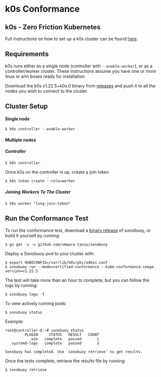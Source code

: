 # k0s Conformance 
## k0s - Zero Friction Kubernetes

Full instructions on how to set up a k0s cluster can be found [here](https://github.com/k0sproject/k0s/blob/main/docs/create-cluster.md).
## Requirements
k0s runs either as a single node (controller with `--enable-worker`), or as a controller/worker cluster.
These instructions assume you have one or more linux or arm boxes ready for installation.

Download the k0s v1.22.5+k0s.0 binary from [releases](https://github.com/k0sproject/k0s/releases/v1.22.5+k0s.0) and push it to all the nodes you wish to connect to the cluster.

## Cluster Setup
#### Single node
```
$ k0s controller --enable-worker
```
#### Multiple nodes
##### Controller
```
$ k0s controller
```
Once k0s on the controller is up, create a join token
```
$ k0s token create --role=worker
```
##### Joining Workers To The Cluster
```
$ k0s worker "long-join-token"
```
## Run the Conformance Test

To run the conformance test, download a [binary release](https://github.com/vmware-tanzu/sonobuoy/releases) of sonobuoy, or build it yourself by running:
```
$ go get -u -v github.com/vmware-tanzu/sonobuoy
```
Deploy a Sonobuoy pod to your cluster with:
```
$ export KUBECONFIG=/var/lib/k0s/pki/admin.conf
$ sonobuoy run --mode=certified-conformance --kube-conformance-image-version=v1.22.5
```
The test will take more than an hour to complete, but you can follow the logs by running:
```
$ sonobuoy logs -f
```
To view actively running pods:
```
$ sonobuoy status
```
Example:
```
root@controller-0:~# sonobuoy status
         PLUGIN     STATUS   RESULT   COUNT
            e2e   complete   passed       1
   systemd-logs   complete   passed       3

Sonobuoy has completed. Use `sonobuoy retrieve` to get results.
```

Once the tests complete, retrieve the results file by running:
```
$ sonobuoy retrieve
```
